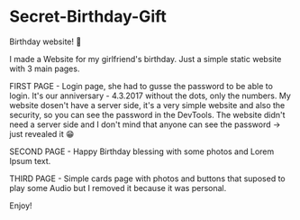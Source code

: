 # Secret-Birthday-Gift
Birthday website! 🎁

I made a Website for my girlfriend's birthday.
Just a simple static website with 3 main pages.

FIRST PAGE - Login page, she had to gusse the password to be able to login. It's our anniversary - 4.3.2017 without the dots, only the numbers.
My website dosen't have a server side, it's a very simple website and also the security, so you can see the password in the DevTools.
The website didn't need a server side and I don't mind that anyone can see the password -> just revealed it 😁

SECOND PAGE - Happy Birthday blessing with some photos and Lorem Ipsum text.

THIRD PAGE - Simple cards page with photos and buttons that suposed to play some Audio but I removed it because it was personal.

Enjoy! 
